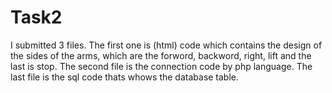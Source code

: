 # Task2
I submitted 3 files. The first one is (html) code which contains the design of the sides of the arms, which are the forword, backword, right, lift and the last is stop. The second file is the connection code by php language. The last file is the sql code thats whows the database table.
